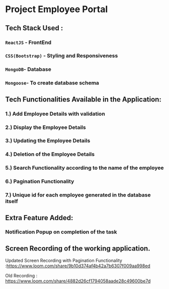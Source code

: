 # Project Employee Portal 


## Tech Stack Used :

### `ReactJS` - FrontEnd 

### `CSS(Bootstrap)` - Styling and Responsiveness

### `MongoDB`- Database 

### `Mongoose`- To create database schema

## Tech Functionalities Available in the Application:

  ### 1.) Add Employee Details with validation
  ### 2.) Display the Employee Details
  ### 3.) Updating the Employee Details
  ### 4.) Deletion of the Employee Details
  ### 5.) Search Functionality according to the name of the employee
  ### 6.) Pagination Functionality
  ### 7.) Unique id for each employee generated in the database itself


## Extra Feature Added:

  ### Notification Popup on completion of the task


## Screen Recording of the working application.

  Updated Screen Recording with Pagination Functionality :https://www.loom.com/share/9b10d374af4b42a7b6307f009aa998ed
  
  Old Recording : https://www.loom.com/share/4882d26cf1794058aade28c49600be7d
